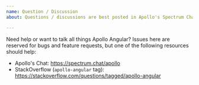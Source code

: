 ```yaml
---
name: Question / Discussion
about: Questions / discussions are best posted in Apollo's Spectrum Chat or StackOverflow.

---
```


Need help or want to talk all things Apollo Angular? Issues here are reserved for bugs and feature requests, but one of the following resources should help:

* Apollo's Chat: https://spectrum.chat/apollo
* StackOverflow (`apollo-angular` tag): https://stackoverflow.com/questions/tagged/apollo-angular
